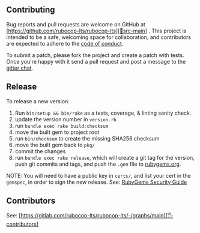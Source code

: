 ## Contributing

Bug reports and pull requests are welcome on GitHub at [https://github.com/rubocop-lts/rubocop-lts][🚎src-main]
. This project is intended to be a safe, welcoming space for collaboration, and contributors are expected to adhere to
the [code of conduct][conduct].

To submit a patch, please fork the project and create a patch with tests. Once you're happy with it send a pull request
and post a message to the [gitter chat][🏘chat].

## Release

To release a new version:

1. Run `bin/setup && bin/rake` as a tests, coverage, & linting sanity check.
2. update the version number in `version.rb`
3. run `bundle exec rake build:checksum`
4. move the built gem to project root
5. run `bin/checksum` to create the missing SHA256 checksum
6. move the built gem back to `pkg/`
7. commit the changes
8. run `bundle exec rake release`, which will create a git tag for the version, push git commits and tags, and push the `.gem` file to [rubygems.org][rubygems].

NOTE: You will need to have a public key in `certs/`, and list your cert in the
`gemspec`, in order to sign the new release.
See: [RubyGems Security Guide][rubygems-security-guide]

## Contributors

See: [https://gitlab.com/rubocop-lts/rubocop-lts/-/graphs/main][🖐contributors]

[comment]: <> (Following links are used by README, CONTRIBUTING, Homepage)

[conduct]: https://gitlab.com/rubocop-lts/rubocop-lts/-/blob/main/CODE_OF_CONDUCT.md
[🖐contributors]: https://gitlab.com/rubocop-lts/rubocop-lts/-/graphs/main
[🚎src-main]: https://gitlab.com/rubocop-lts/rubocop-lts/-/tree/main
[🏘chat]: https://gitter.im/rubocop-lts/community
[rubygems-security-guide]: https://guides.rubygems.org/security/#building-gems
[rubygems]: https://rubygems.org
